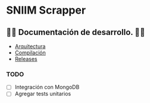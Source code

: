 # SNIIM Scrapper

## 👩‍🏭 Documentación de desarrollo. 👨‍🏭


- [Arquitectura](./Arquitecture.md)
- [Compilación](./Compilation.md)
- [Releases](./Release.md)

### TODO
- [ ] Integración con MongoDB
- [ ] Agregar tests unitarios